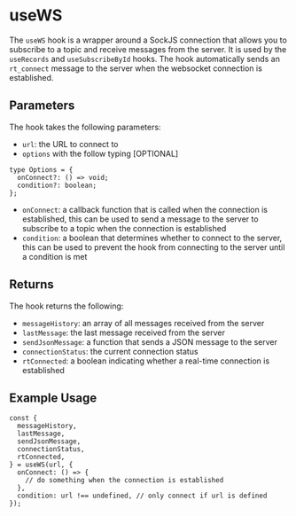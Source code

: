 # useWS

The `useWS` hook is a wrapper around a SockJS connection that allows you to subscribe to a topic and receive messages from the server. It is used by the `useRecords` and `useSubscribeById` hooks. The hook automatically sends an `rt_connect` message to the server when the websocket connection is established.

## Parameters

The hook takes the following parameters:

- `url`: the URL to connect to
- `options` with the follow typing [OPTIONAL]

```tsx
type Options = {
  onConnect?: () => void;
  condition?: boolean;
};
```

- `onConnect`: a callback function that is called when the connection is established, this can be used to send a message to the server to subscribe to a topic when the connection is established
- `condition`: a boolean that determines whether to connect to the server, this can be used to prevent the hook from connecting to the server until a condition is met

## Returns

The hook returns the following:

- `messageHistory`: an array of all messages received from the server
- `lastMessage`: the last message received from the server
- `sendJsonMessage`: a function that sends a JSON message to the server
- `connectionStatus`: the current connection status
- `rtConnected`: a boolean indicating whether a real-time connection is established

## Example Usage

```tsx
const {
  messageHistory,
  lastMessage,
  sendJsonMessage,
  connectionStatus,
  rtConnected,
} = useWS(url, {
  onConnect: () => {
    // do something when the connection is established
  },
  condition: url !== undefined, // only connect if url is defined
});
```
